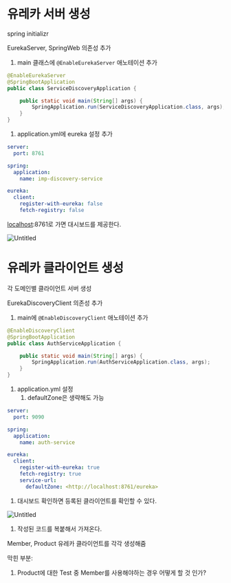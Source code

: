 # 유레카 서버 생성

spring initializr

EurekaServer, SpringWeb 의존성 추가

1. main 클래스에 `@EnableEurekaServer` 애노테이션 추가

```java
@EnableEurekaServer
@SpringBootApplication
public class ServiceDiscoveryApplication {

    public static void main(String[] args) {
        SpringApplication.run(ServiceDiscoveryApplication.class, args);
    }
}
```

1. application.yml에 eureka 설정 추가

```yaml
server:
  port: 8761

spring:
  application:
    name: imp-discovery-service

eureka:
  client:
    register-with-eureka: false
    fetch-registry: false
```

[localhost](http://localhost):8761로 가면 대시보드를 제공한다.

![Untitled](https://s3-us-west-2.amazonaws.com/secure.notion-static.com/7f1ec654-f84d-402f-8fc9-372ab817681c/Untitled.png)

# 유레카 클라이언트 생성

각 도메인별 클라이언트 서버 생성

EurekaDiscoveryClient 의존성 추가

1. main에 `@EnableDiscoveryClient` 애노테이션 추가

```java
@EnableDiscoveryClient
@SpringBootApplication
public class AuthServiceApplication {

	public static void main(String[] args) {
		SpringApplication.run(AuthServiceApplication.class, args);
	}
}
```

1. application.yml 설정
   1. defaultZone은 생략해도 가능

```yaml
server:
  port: 9090

spring:
  application:
    name: auth-service

eureka:
  client:
    register-with-eureka: true
    fetch-registry: true
    service-url:
      defaultZone: <http://localhost:8761/eureka>
```

1. 대시보드 확인하면 등록된 클라이언트를 확인할 수 있다.

![Untitled](https://s3-us-west-2.amazonaws.com/secure.notion-static.com/6491a592-d02e-497f-a4b2-feabdbb18cbf/Untitled.png)

1. 작성된 코드를 복붙해서 가져온다.

Member, Product 유레카 클라이언트를 각각 생성해줌

막힌 부분:

1. Product에 대한 Test 중 Member를 사용해야하는 경우 어떻게 할 것 인가?